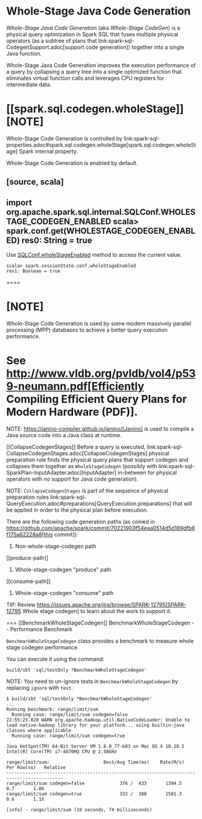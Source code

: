 # Whole-Stage Java Code Generation

*Whole-Stage Java Code Generation* (aka _Whole-Stage CodeGen_) is a physical query optimization in Spark SQL that fuses multiple physical operators (as a subtree of plans that link:spark-sql-CodegenSupport.adoc[support code generation]) together into a single Java function.

Whole-Stage Java Code Generation improves the execution performance of a query by collapsing a query tree into a single optimized function that eliminates virtual function calls and leverages CPU registers for intermediate data.

[[spark.sql.codegen.wholeStage]]
[NOTE]
====
Whole-Stage Code Generation is controlled by link:spark-sql-properties.adoc#spark.sql.codegen.wholeStage[spark.sql.codegen.wholeStage] Spark internal property.

Whole-Stage Code Generation is enabled by default.

[source, scala]
----
import org.apache.spark.sql.internal.SQLConf.WHOLESTAGE_CODEGEN_ENABLED
scala> spark.conf.get(WHOLESTAGE_CODEGEN_ENABLED)
res0: String = true
----

Use [SQLConf.wholeStageEnabled](SQLConf.md#wholeStageEnabled) method to access the current value.

```text
scala> spark.sessionState.conf.wholeStageEnabled
res1: Boolean = true
```
====

[NOTE]
====
Whole-Stage Code Generation is used by some modern massively parallel processing (MPP) databases to achieve a better query execution performance.

See http://www.vldb.org/pvldb/vol4/p539-neumann.pdf[Efficiently Compiling Efficient Query Plans for Modern Hardware (PDF)].
====

NOTE: https://janino-compiler.github.io/janino/[Janino] is used to compile a Java source code into a Java class at runtime.

[[CollapseCodegenStages]]
Before a query is executed, link:spark-sql-CollapseCodegenStages.adoc[CollapseCodegenStages] physical preparation rule finds the physical query plans that support codegen and collapses them together as `WholeStageCodegen` (possibly with link:spark-sql-SparkPlan-InputAdapter.adoc[InputAdapter] in-between for physical operators with no support for Java code generation).

NOTE: `CollapseCodegenStages` is part of the sequence of physical preparation rules link:spark-sql-QueryExecution.adoc#preparations[QueryExecution.preparations] that will be applied in order to the physical plan before execution.

There are the following code generation paths (as coined in https://github.com/apache/spark/commit/70221903f54eaa0514d5d189dfb6f175a62228a8[this commit]):

1. Non-whole-stage-codegen path

[[produce-path]]
1. Whole-stage-codegen "produce" path

[[consume-path]]
1. Whole-stage-codegen "consume" path

TIP: Review https://issues.apache.org/jira/browse/SPARK-12795[SPARK-12795 Whole stage codegen] to learn about the work to support it.

=== [[BenchmarkWholeStageCodegen]] BenchmarkWholeStageCodegen -- Performance Benchmark

`BenchmarkWholeStageCodegen` class provides a benchmark to measure whole stage codegen performance.

You can execute it using the command:

```
build/sbt 'sql/testOnly *BenchmarkWholeStageCodegen'
```

NOTE: You need to un-ignore tests in `BenchmarkWholeStageCodegen` by replacing `ignore` with `test`.

```
$ build/sbt 'sql/testOnly *BenchmarkWholeStageCodegen'
...
Running benchmark: range/limit/sum
  Running case: range/limit/sum codegen=false
22:55:23.028 WARN org.apache.hadoop.util.NativeCodeLoader: Unable to load native-hadoop library for your platform... using builtin-java classes where applicable
  Running case: range/limit/sum codegen=true

Java HotSpot(TM) 64-Bit Server VM 1.8.0_77-b03 on Mac OS X 10.10.5
Intel(R) Core(TM) i7-4870HQ CPU @ 2.50GHz

range/limit/sum:                    Best/Avg Time(ms)    Rate(M/s)   Per Row(ns)   Relative
-------------------------------------------------------------------------------------------
range/limit/sum codegen=false             376 /  433       1394.5           0.7       1.0X
range/limit/sum codegen=true              332 /  388       1581.3           0.6       1.1X

[info] - range/limit/sum (10 seconds, 74 milliseconds)
```
